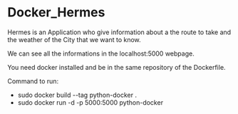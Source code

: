 # Docker_Hermes
Hermes is an Application who give information about a the route to take  and the weather of the City that we want to know. 

We can see all the informations in the localhost:5000 webpage.

You need docker installed and be in the same repository of the Dockerfile.

Command to run:
- sudo docker build --tag python-docker .
- sudo docker run -d -p 5000:5000 python-docker
